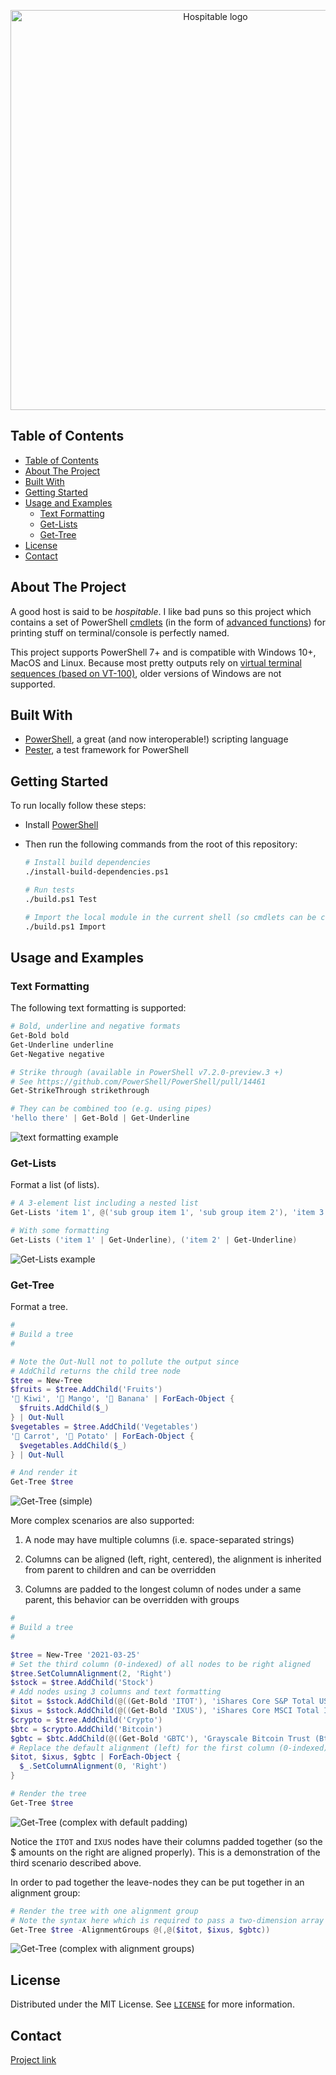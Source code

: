 <!-- PROJECT LOGO -->
<!-- markdownlint-disable MD033 MD041 -->
<p align="center">
  <a href="https://github.com/yoannchaudet/hospitable">
    <img src="images/hospitable.png" alt="Hospitable logo" width="640" />
  </a>
</p>

## Table of Contents

- [Table of Contents](#table-of-contents)
- [About The Project](#about-the-project)
- [Built With](#built-with)
- [Getting Started](#getting-started)
- [Usage and Examples](#usage-and-examples)
  - [Text Formatting](#text-formatting)
  - [Get-Lists](#get-lists)
  - [Get-Tree](#get-tree)
- [License](#license)
- [Contact](#contact)

## About The Project

A good host is said to be *hospitable*. I like bad puns so this project which contains a set of PowerShell [cmdlets][cmdlets] (in the form of [advanced functions][advanced-functions]) for printing stuff on terminal/console is perfectly named.

This project supports PowerShell 7+ and is compatible with Windows 10+, MacOS and Linux. Because most pretty outputs rely on [virtual terminal sequences (based on VT-100)][vt-100], older versions of Windows are not supported.

## Built With

- [PowerShell][powershell], a great (and now interoperable!) scripting language
- [Pester][pester], a test framework for PowerShell

## Getting Started

To run locally follow these steps:

- Install [PowerShell][powershell]

- Then run the following commands from the root of this repository:

   ```sh
   # Install build dependencies
   ./install-build-dependencies.ps1

   # Run tests
   ./build.ps1 Test

   # Import the local module in the current shell (so cmdlets can be called)
   ./build.ps1 Import
   ```

## Usage and Examples

### Text Formatting

The following text formatting is supported:

```powershell
# Bold, underline and negative formats
Get-Bold bold
Get-Underline underline
Get-Negative negative

# Strike through (available in PowerShell v7.2.0-preview.3 +)
# See https://github.com/PowerShell/PowerShell/pull/14461
Get-StrikeThrough strikethrough

# They can be combined too (e.g. using pipes)
'hello there' | Get-Bold | Get-Underline
```

![text formatting example](./images/text-formatting.png)

### Get-Lists

Format a list (of lists).

```powershell
# A 3-element list including a nested list
Get-Lists 'item 1', @('sub group item 1', 'sub group item 2'), 'item 3'

# With some formatting
Get-Lists ('item 1' | Get-Underline), ('item 2' | Get-Underline)
```

![Get-Lists example](./images/get-lists.png)

### Get-Tree

Format a tree.

```powershell
#
# Build a tree
#

# Note the Out-Null not to pollute the output since
# AddChild returns the child tree node
$tree = New-Tree
$fruits = $tree.AddChild('Fruits')
'🥝 Kiwi', '🥭 Mango', '🍌 Banana' | ForEach-Object {
  $fruits.AddChild($_)
} | Out-Null
$vegetables = $tree.AddChild('Vegetables')
'🥕 Carrot', '🥔 Potato' | ForEach-Object {
  $vegetables.AddChild($_)
} | Out-Null

# And render it
Get-Tree $tree
```

![Get-Tree (simple)](./images/get-tree1.png)

More complex scenarios are also supported:

1. A node may have multiple columns (i.e. space-separated strings)

2. Columns can be aligned (left, right, centered),
  the alignment is inherited from parent to children and can be overridden

3. Columns are padded to the longest column of nodes under a same parent,
  this behavior can be overridden with groups

```powershell
#
# Build a tree
#

$tree = New-Tree '2021-03-25'
# Set the third column (0-indexed) of all nodes to be right aligned
$tree.SetColumnAlignment(2, 'Right')
$stock = $tree.AddChild('Stock')
# Add nodes using 3 columns and text formatting
$itot = $stock.AddChild(@((Get-Bold 'ITOT'), 'iShares Core S&P Total US Stock Market ETF', (Get-Negative '$89.93')))
$ixus = $stock.AddChild(@((Get-Bold 'IXUS'), 'iShares Core MSCI Total International Stock ETF', (Get-Negative '$69.50')))
$crypto = $tree.AddChild('Crypto')
$btc = $crypto.AddChild('Bitcoin')
$gbtc = $btc.AddChild(@((Get-Bold 'GBTC'), 'Grayscale Bitcoin Trust (Btc)', (Get-Negative '$44.54')))
# Replace the default alignment (left) for the first column (0-indexed) of the three three-column nodes
$itot, $ixus, $gbtc | ForEach-Object {
  $_.SetColumnAlignment(0, 'Right')
}

# Render the tree
Get-Tree $tree
```

![Get-Tree (complex with default padding)](./images/get-tree2.png)

Notice the `ITOT` and `IXUS` nodes have their columns padded together (so the $ amounts on the right are aligned properly). This is a demonstration of the third scenario described above.

In order to pad together the leave-nodes they can be put together in an alignment group:

```powershell
# Render the tree with one alignment group
# Note the syntax here which is required to pass a two-dimension array containing a single array (group)
Get-Tree $tree -AlignmentGroups @(,@($itot, $ixus, $gbtc))
```

![Get-Tree (complex with alignment groups)](./images/get-tree3.png)

## License

Distributed under the MIT License. See [`LICENSE`](./LICENSE) for more information.

## Contact

[Project link][hospitable-at-github]

<!-- MARKDOWN LINKS -->
[hospitable-at-github]: https://github.com/yoannchaudet/hospitable
[advanced-functions]:https://docs.microsoft.com/en-us/powershell/module/microsoft.powershell.core/about/about_functions_advanced?view=powershell-7.1
[cmdlets]:https://docs.microsoft.com/en-us/powershell/scripting/developer/cmdlet/cmdlet-overview?view=powershell-7.1
[pester]: https://pester.dev/
[powershell]: https://github.com/PowerShell/PowerShell
[vt-100]: https://docs.microsoft.com/en-us/windows/console/console-virtual-terminal-sequences
